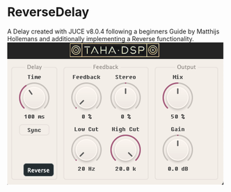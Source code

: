 # ReverseDelay
A Delay created with JUCE v8.0.4 following a beginners Guide by Matthijs Hollemans and additionally implementing a Reverse functionality.
<br>
<img src='./ReverseDelay.png'>
